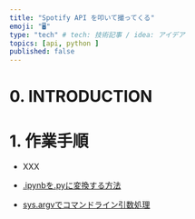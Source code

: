 ```yaml
---
title: "Spotify API を叩いて撮ってくる"
emoji: "🖥️"
type: "tech" # tech: 技術記事 / idea: アイデア
topics: [api, python ]
published: false
---
```


# 0. INTRODUCTION


# 1. 作業手順

- XXX

- [.ipynbを.pyに変換する方法](https://qiita.com/Shimo5296/items/43d88ef331ddfb2fe421)
- [sys.argvでコマンドライン引数処理](https://note.nkmk.me/python-command-line-arguments/)
